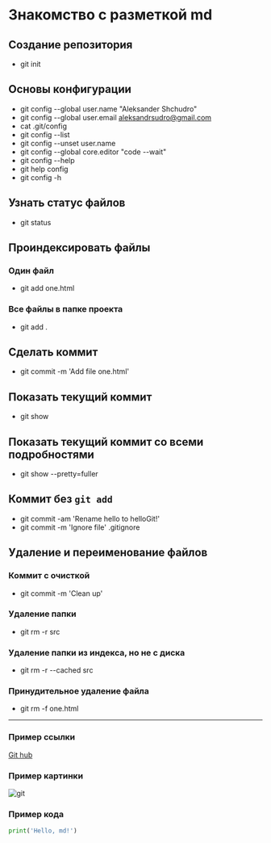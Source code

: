 # Знакомство с разметкой md


## Создание репозитория

- git init


## Основы конфигурации

- git config --global user.name "Aleksander Shchudro"
- git config --global user.email aleksandrsudro@gmail.com
- cat .git/config
- git config --list
- git config --unset user.name
- git config --global core.editor "code --wait"
- git config --help
- git help config
- git config -h


## Узнать статус файлов

- git status


## Проиндексировать файлы
### Один файл

- git add one.html

### Все файлы в папке проекта

- git add .


## Сделать коммит

- git commit -m 'Add file one.html'


## Показать текущий коммит

- git show


## Показать текущий коммит со всеми подробностями

- git show --pretty=fuller


## Коммит без `git add`

- git commit -am 'Rename hello to helloGit!'
- git commit -m 'Ignore file' .gitignore


## Удаление и переименование файлов
### Коммит с очисткой

- git commit -m 'Clean up'

### Удаление папки

- git rm -r src

### Удаление папки из индекса, но не с диска

- git rm -r --cached src

### Принудительное удаление файла

- git rm -f one.html


---

### Пример ссылки
[Git hub]([https://github.com/Sakk0022])

### Пример картинки
![git](https://timeweb.com/ru/community/articles/kursy-po-rabote-s-git-i-github-vklyuchaya-besplatnoe-onlayn-obuchenie-dlya-novichkov)

### Пример кода
```python
print('Hello, md!')
